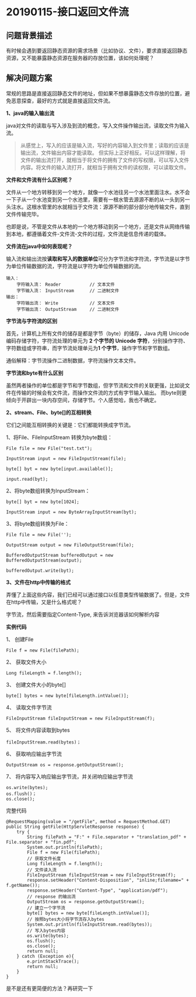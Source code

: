 # 20190115-接口返回文件流 #

## 问题背景描述 ##

有时候会遇到要返回静态资源的需求场景（比如协议、文件），要求直接返回静态资源，又不能暴露静态资源在服务器的存放位置，该如何处理呢？

## 解决问题方案 ##

常规的思路是直接返回静态文件的地址，但如果不想暴露静态文件存放的位置，避免恶意探查，最好的方式就是直接返回文件流。

**1、java的输入输出流**

java对文件的读取与写入涉及到流的概念，写入文件操作输出流，读取文件为输入流。

> 从感觉上，写入的应该是输入流，写好的内容输入到文件里；读取的应该是输出流，文件输出内容才能读取。 但实际上正好相反。可以这样理解，将文件的输出流打开，就相当于将文件的拥有了文件的写权限，可以写入文件内容。将文件的输入流打开，就相当于拥有文件的读权限，可以读取文件。

**文件和文件流有什么区别呢？**

文件从一个地方转移到另一个地方，就像一个水池往另一个水池里面注水。水不会一下子从一个水池变到另一个水池里，需要有一根水管去源源不断的从一头到另一头注水。这根水管里的水就相当于文件流：源源不断的部分部分地传输文件，直到文件传输完毕。

也即是说，不管是文件从本地的一个地方移动到另一个地方，还是文件从网络传输到本地，都遵循着文件-文件流-文件的过程，文件流是信息传递的载体。

**文件流在java中如何表现呢？**

输入流和输出流按**读取和写入的数据单位**可分为字节流和字符流，字节流是以字节为单位传输数据的流，字符流是以字符为单位传输数据的流。

	输入：
		字符输入流： Reader			// 文本文件
		字节输入流： InputStream		// 二进制文件
	输出：
		字符输出流： Write			// 文本文件
		字节输出流： OutputStream		// 二进制文件

**字节流与字符流的区别**

首先，计算机上所有文件的储存是都是字节（byte）的储存，Java 内用 Unicode 编码存储字符，字符流处理的单元为 **2 个字节的 Unicode 字符**，分别操作字符、字符数组或字符串，而字节流处理单元为**1 个字节**，操作字节和字节数组。

通俗解释：字节流操作二进制数据，字符流操作文本文件。

**字节流和byte有什么区别**

虽然两者操作的单位都是字节和字节数组，但字节流和文件的关联更强，比如说文件在传输的时候会有文件流，而操作文件流的方式有字节输入输出。 而byte则更倾向于开辟出一块内存空间，存储字节。个人感觉哈，我也不确定。

**2、stream、File、byte[]的互相转换**

它们之间能互相转换的关键是：它们都能转换成字节流。

1、将File、FileInputStream 转换为byte数组：	

	File file = new File("test.txt");
	
	InputStream input = new FileInputStream(file);

	byte[] byt = new byte[input.available()];

	input.read(byt);

2、将byte数组转换为InputStream：

	byte[] byt = new byte[1024];
	
	InputStream input = new ByteArrayInputStream(byt);

3、将byte数组转换为File：

	File file = new File('');
	
	OutputStream output = new FileOutputStream(file);
	
	BufferedOutputStream bufferedOutput = new BufferedOutputStream(output);
	
	bufferedOutput.write(byt);

**3、文件在http中传输的格式**

弄懂了上面这些内容，我们已经可以通过接口以任意类型传输数据了。但是，文件在http中传输，又是什么格式呢？

字节流，然后需要指定Content-Type, 来告诉浏览器该如何解析内容

**实例代码**

1、 创建File

	File f = new File(filePath);

2、 获取文件大小

	Long fileLength = f.length();

3、 创建文件大小的byte[]

	byte[] bytes = new byte[fileLength.intValue()];

4、 读取文件字节流

	FileInputStream fileInputStream = new FileInputStream(f);

5、 将文件内容读取到bytes

	fileInputStream.read(bytes)；
	
6、 获取响应输出字节流

	OutputStream os = response.getOutputStream();

7、 将内容写入响应输出字节流，并关闭响应输出字节流
	
	os.write(bytes);
	os.flush()；
	os.close();

完整代码


	@RequestMapping(value = "/getFile", method = RequestMethod.GET)
    public String getFile(HttpServletResponse response) {
        try {
            String filePath = "F:" + File.separator + "translation_pdf" + File.separator + "fin.pdf";
            System.out.println(filePath);
            File f = new File(filePath);
            // 获取文件长度
            Long fileLength = f.length();
            // 文件读入流
            FileInputStream fileInputStream = new FileInputStream(f);
            response.setHeader("Content-Disposition", "inline;filename=" + f.getName());
            response.setHeader("Content-Type", "application/pdf");
            // response 的输出流
            OutputStream os = response.getOutputStream();
            // 建立一个字节流
            byte[] bytes = new byte[fileLength.intValue()];
            // 按照bytes大小将字节流存入bytes
            System.out.println(fileInputStream.read(bytes));
            // 写入bytes内容
            os.write(bytes);
            os.flush();
            os.close();
            return null;
        } catch (Exception e){
            e.printStackTrace();
            return null;
        }
    }

是不是还有更简便的方法？再研究一下